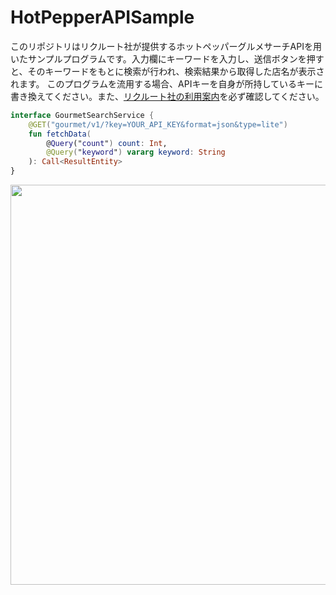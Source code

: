 # HotPepperAPISample

このリポジトリはリクルート社が提供するホットペッパーグルメサーチAPIを用いたサンプルプログラムです。入力欄にキーワードを入力し、送信ボタンを押すと、そのキーワードをもとに検索が行われ、検索結果から取得した店名が表示されます。
このプログラムを流用する場合、APIキーを自身が所持しているキーに書き換えてください。また、[リクルート社の利用案内](https://webservice.recruit.co.jp/doc/hotpepper/guideline.html)を必ず確認してください。

```kotlin
interface GourmetSearchService {
    @GET("gourmet/v1/?key=YOUR_API_KEY&format=json&type=lite")
    fun fetchData(
        @Query("count") count: Int,
        @Query("keyword") vararg keyword: String
    ): Call<ResultEntity>
}
```

<img src="https://user-images.githubusercontent.com/51881691/120942905-cb84c600-c766-11eb-8db6-1f9a840a3168.png" width="640">
